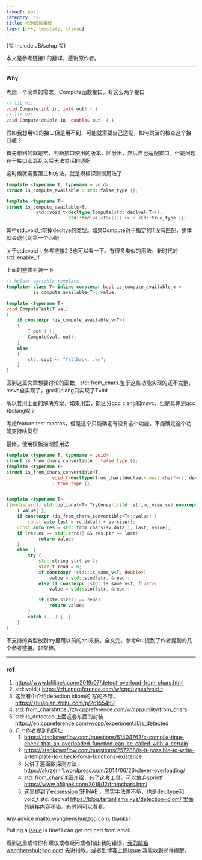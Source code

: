 ```yaml
---
layout: post
category: c++
title: 检测函数重载
tags: [c++, template, sfinae]
---
```


{% include JB/setup %}

本文是参考链接1 的翻译，感谢原作者。

---

#### Why

考虑一个简单的需求，Compute函数接口，有这么两个接口

```c++
// lib V1:
void Compute(int in, int& out) { }
// lib V2:
void Compute(double in, double& out) { }
```

假如我想用v2的接口但是用不到，可能就需要自己适配，如何灵活的检查这个接口呢？

首先想到的就是宏，判断接口使用的版本，区分出，然后自己适配接口。但是问题在于接口宏混乱以后无法灵活的适配

这时候就需要第三种方法，就是模板探测惯用法了



```c++
template <typename T, typename = void>
struct is_compute_available : std::false_type {};

template <typename T>
struct is_compute_available<T, 
           std::void_t<decltype(Compute(std::declval<T>(), 
                       std::declval<T&>())) >> : std::true_type {};
```

其中std::void_t吃掉decltye的类型。如果Compute对于指定的T没有匹配，整体就会退化到第一个匹配

关于std::void_t 参考链接2 3也可以看一下。有很多类似的用法。新时代的std::enable_if

上面的整体封装一下

```c++
// helper variable template
template< class T> inline constexpr bool is_compute_available_v = 
          is_compute_available<T>::value;

template <typename T>
void ComputeTest(T val)
{
    if constexpr (is_compute_available_v<T>)
    {
        T out { };
        Compute(val, out);
    }
    else
    {
        std::cout << "fallback...\n";
    }
}
```



回到这篇文章想要讨论的函数，std::from_chars.鉴于这些功能实现的还不完整，msvc全实现了，gcc和clang只实现了T=int

所以套用上面的解决方案，如果用宏，能区分gcc clang和msvc，但是具体到gcc和clang呢？

考虑feature test macros，但是这个只能确定有没有这个功能，不能确定这个功能支持啥类型



最终，使用模板探测惯用法

```c++
template <typename T, typename = void>
struct is_from_chars_convertible : false_type {};
template <typename T>
struct is_from_chars_convertible<T, 
                 void_t<decltype(from_chars(declval<const char*>(), declval<const char*>(), declval<T&>()))>> 
                 : true_type {};


template <typename T>
[[nodiscard]] std::optional<T> TryConvert(std::string_view sv) noexcept {
    T value{ };
    if constexpr (is_from_chars_convertible<T>::value) {
        const auto last = sv.data() + sv.size();
    const auto res = std::from_chars(sv.data(), last, value);
    if (res.ec == std::errc{} && res.ptr == last)
            return value;
    }
    else  {
        try {
            std::string str{ sv };
            size_t read = 0;
            if constexpr (std::is_same_v<T, double>)
                value = std::stod(str, &read);
            else if constexpr (std::is_same_v<T, float>)
                value = std::stof(str, &read);

            if (str.size() == read)
                return value;
        }
        catch (...) {  }
    }
}
```

不支持的类型放到try里用以前的api来搞。全文完。参考6中提到了作者提到的几个参考链接。非常棒。



----

### ref

1. https://www.bfilipek.com/2019/07/detect-overload-from-chars.html
2. std::void_t https://zh.cppreference.com/w/cpp/types/void_t
3. 这里有个介绍detection idiom的 写的不错。https://zhuanlan.zhihu.com/p/26155469
4. std::from_charshttps://zh.cppreference.com/w/cpp/utility/from_chars
5. std::is_detected 上面这套东西的封装 https://en.cppreference.com/w/cpp/experimental/is_detected
6. 几个作者提到的网址
   1. https://stackoverflow.com/questions/51404763/c-compile-time-check-that-an-overloaded-function-can-be-called-with-a-certain
   2. https://stackoverflow.com/questions/257288/is-it-possible-to-write-a-template-to-check-for-a-functions-existence
   3. 又讲了遍函数探测方法，https://akrzemi1.wordpress.com/2014/06/26/clever-overloading/
   4. std::from_chars详细介绍，有了这套工具，可以放弃sprintf https://www.bfilipek.com/2018/12/fromchars.html
   5. 这里提到了expression SFINAE ，其实手法差不多，也是decltype和void_t std::declval  https://blog.tartanllama.xyz/detection-idiom/ 里面的链接内容不错。有时间可以看看。



Any advice mailto:wanghenshui@qq.com, thanks! 

Pulling a [issue](https://github.com/wanghenshui/wanghenshui.github.io/issues/new) is fine! I can get noticed from email.

看到这里或许你有建议或者疑问或者指出我的错误，我的邮箱wanghenshui@qq.com 先谢指教。或者到博客上提[issue](https://github.com/wanghenshui/wanghenshui.github.io/issues/new) 我能收到邮件提醒。